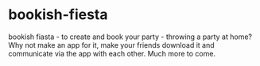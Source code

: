 # bookish-fiesta
bookish fiasta - to create and book your party - throwing a party at home? Why not make an app for it, make your friends download it and communicate via the app with each other. Much more to come. 
